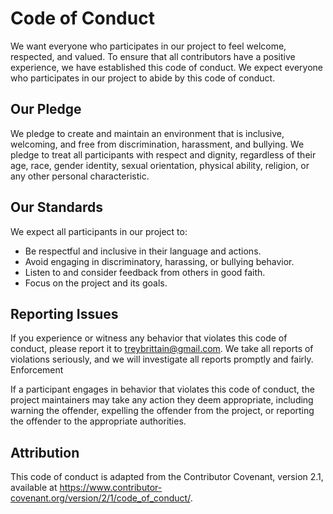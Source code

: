 ﻿# Code of Conduct

We want everyone who participates in our project to feel welcome, respected, and valued. To ensure that all contributors have a positive experience, we have established this code of conduct. We expect everyone who participates in our project to abide by this code of conduct.

## Our Pledge

We pledge to create and maintain an environment that is inclusive, welcoming, and free from discrimination, harassment, and bullying. We pledge to treat all participants with respect and dignity, regardless of their age, race, gender identity, sexual orientation, physical ability, religion, or any other personal characteristic.

## Our Standards

We expect all participants in our project to:

* Be respectful and inclusive in their language and actions. 
* Avoid engaging in discriminatory, harassing, or bullying behavior. 
* Listen to and consider feedback from others in good faith. 
* Focus on the project and its goals.

## Reporting Issues

If you experience or witness any behavior that violates this code of conduct, please report it to [treybrittain@gmail.com](mailto:treybrittain@gmail.com). We take all reports of violations seriously, and we will investigate all reports promptly and fairly.
Enforcement

If a participant engages in behavior that violates this code of conduct, the project maintainers may take any action they deem appropriate, including warning the offender, expelling the offender from the project, or reporting the offender to the appropriate authorities.

## Attribution

This code of conduct is adapted from the Contributor Covenant, version 2.1, available at https://www.contributor-covenant.org/version/2/1/code_of_conduct/.